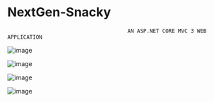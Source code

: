 # NextGen-Snacky
                                          AN ASP.NET CORE MVC 3 WEB APPLICATION
![image](https://user-images.githubusercontent.com/48886326/159074464-489c113a-1b10-42b0-b242-32d4e4488c34.png)
                                                       
![image](https://user-images.githubusercontent.com/48886326/159104751-2728fd6b-98bc-436f-beb2-abf278ebad1c.png)

![image](https://user-images.githubusercontent.com/48886326/159104762-26fadc3e-bb5f-4484-925f-1441736bfefd.png)

![image](https://user-images.githubusercontent.com/48886326/159104779-6a9fe384-909e-4d3a-ae1f-2dfc90ec2eb6.png)
